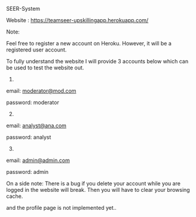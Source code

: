 SEER-System

Website : https://teamseer-upskillingapp.herokuapp.com/

Note:

Feel free to register a new account on Heroku. However, it will be a registered user account.

To fully understand the website I will provide 3 accounts below which can be used to test the website out.

1.

email: moderator@mod.com

password: moderator

2. 

email: analyst@ana.com

password: analyst

3. 

email: admin@admin.com

password: admin

On a side note: There is a bug if you delete your account while you are logged in the website will break. Then you will have to clear your browsing cache.

and the profile page is not implemented yet..
